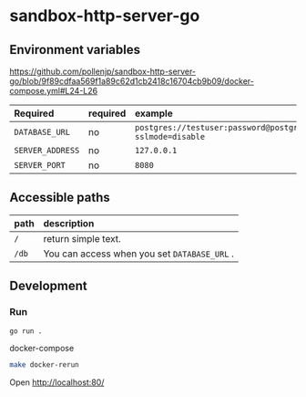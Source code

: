 # sandbox-http-server-go

## Environment variables

<https://github.com/pollenjp/sandbox-http-server-go/blob/9f89cdfaa569f1a89c62d1cb2418c16704cb9b09/docker-compose.yml#L24-L26>

| Required         | required | example                                                             |
| :--------------- | :------- | :------------------------------------------------------------------ |
| `DATABASE_URL`   | no       | `postgres://testuser:password@postgres:5432/testdb?sslmode=disable` |
| `SERVER_ADDRESS` | no       | `127.0.0.1`                                                         |
| `SERVER_PORT`    | no       | `8080`                                                              |

## Accessible paths

| path  | description                                  |
| :---- | :------------------------------------------- |
| `/`   | return simple text.                          |
| `/db` | You can access when you set `DATABASE_URL` . |

## Development

### Run

```sh
go run .
```

docker-compose

```sh
make docker-rerun
```

Open <http://localhost:80/>
